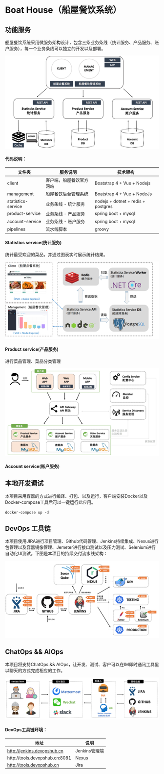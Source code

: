 # Boat House（船屋餐饮系统）


## 功能服务

船屋餐饮系统采用微服务架构设计，包含三条业务条线（统计服务、产品服务、账户服务），每一个业务条线可以独立的开发以及部署。  

![markdown](/images/boathouse-structure.png "markdown")

#### 代码说明：

| 文件夹  | 服务说明 | 技术架构 |
| ------------ | ------------ |------------ |
| client  | 客户端，船屋餐饮官方网站  | Boatstrap 4 + Vue + Nodejs|
| management  | 船屋餐饮后台管理系统  | Boatstrap 4 + Vue + NodeJs |
| statistics-service  | 业务条线 - 统计服务  | nodejs + dotnet + redis + postgres  |
| product-service  | 业务条线 - 产品服务  |spring boot + mysql |
| account-service  | 业务条线 - 账户服务  |spring boot + mysql |
| pipelines  | 流水线脚本 | groovy |

#### Statistics service(统计服务)

统计最受欢迎的菜品，并通过图表实时展示统计结果。

![markdown](/images/boathouse-structure-stats.png "markdown")


#### Product service(产品服务)

进行菜品管理、菜品分类管理

![markdown](/images/boathouse-structure-product02.png "markdown")


#### Account service(账户服务)

## 本地开发调试

本项目采用容器的方式进行编译、打包、以及运行，客户端安装Docker以及Docker-compose工具后可以一键运行此应用。

`
docker-compose up -d
`

## DevOps 工具链

本项目使用JIRA进行项目管理、Github代码管理、Jenkins持续集成、Nexus进行包管理以及容器镜像管理、Jemeter进行接口测试以及压力测试、Selenium进行自动化UI测试。下图是本项目的持续交付流水线架构：

![markdown](/images/boathouse-structure-tools.png "markdown")

## ChatOps && AIOps

本项目将支持ChatOps && AIOps，让开发、测试、客户可以在IM即时通讯工具里以聊天的方式完成相应的工作。

![markdown](/images/boathouse-structure-chatops.png "markdown")


#### DevOps工具链环境：

| 地址  | 说明  | 
| ------------ | ------------ | 
| http://jenkins.devopshub.cn  | Jenkins管理端  |
| http://tools.devopshub.cn:8081 | Nexus  | 
| http://tools.devopshub.cn  | Jira  |


